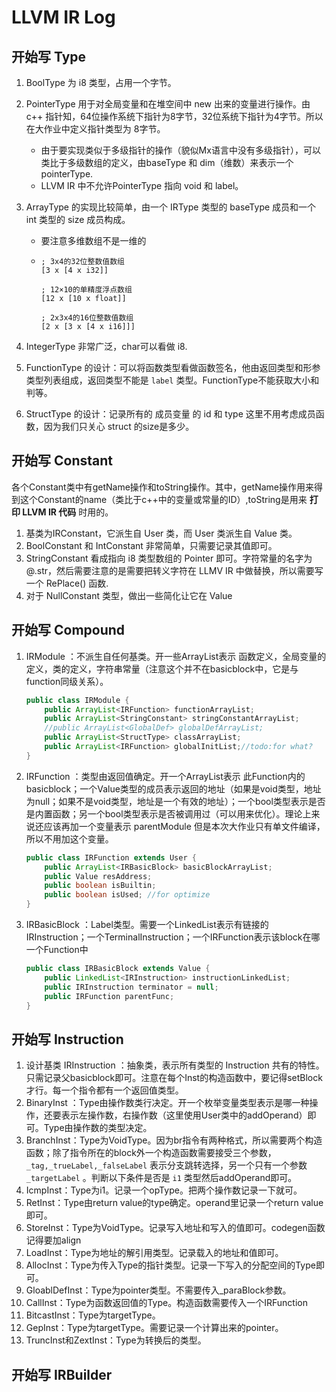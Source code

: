 # LLVM IR Log

## 开始写 Type

1. BoolType 为 i8 类型，占用一个字节。

2. PointerType 用于对全局变量和在堆空间中 new 出来的变量进行操作。由 c++ 指针知，64位操作系统下指针为8字节，32位系统下指针为4字节。所以在大作业中定义指针类型为 8字节。

   - 由于要实现类似于多级指针的操作（貌似Mx语言中没有多级指针），可以类比于多级数组的定义，由baseType 和 dim（维数）来表示一个pointerType.
   - LLVM IR 中不允许PointerType 指向 void 和 label。

3. ArrayType 的实现比较简单，由一个 IRType 类型的 baseType 成员和一个 int 类型的 size 成员构成。

   - 要注意多维数组不是一维的

   - ```assembly
     ; 3x4的32位整数值数组
     [3 x [4 x i32]]

     ; 12×10的单精度浮点数组
     [12 x [10 x float]]

     ; 2x3x4的16位整数值数组
     [2 x [3 x [4 x i16]]]
     ```

4. IntegerType 非常广泛，char可以看做 i8.

5. FunctionType 的设计：可以将函数类型看做函数签名，他由返回类型和形参类型列表组成，返回类型不能是 `label` 类型。FunctionType不能获取大小和判等。

6. StructType 的设计：记录所有的 成员变量 的 id 和 type 这里不用考虑成员函数，因为我们只关心 struct 的size是多少。

## 开始写 Constant

各个Constant类中有getName操作和toString操作。其中，getName操作用来得到这个Constant的name（类比于c++中的变量或常量的ID）,toString是用来 **打印 LLVM IR 代码** 时用的。

1. 基类为IRConstant，它派生自 User 类，而 User 类派生自 Value 类。
2. BoolConstant 和 IntConstant 非常简单，只需要记录其值即可。
3. StringConstant 看成指向 i8 类型数组的 Pointer 即可。字符常量的名字为 @.str，然后需要注意的是需要把转义字符在 LLMV IR 中做替换，所以需要写一个 RePlace() 函数.
4. 对于 NullConstant 类型，做出一些简化让它在 Value

## 开始写 Compound

1. IRModule ：不派生自任何基类。开一些ArrayList表示 函数定义，全局变量的定义，类的定义，字符串常量（注意这个并不在basicblock中，它是与function同级关系）。

   ```java
   public class IRModule {
       public ArrayList<IRFunction> functionArrayList;
       public ArrayList<StringConstant> stringConstantArrayList;
       //public ArrayList<GlobalDef> globalDefArrayList;
       public ArrayList<StructType> classArrayList;
       public ArrayList<IRFunction> globalInitList;//todo:for what?
   }
   ```

2. IRFunction ：类型由返回值确定。开一个ArrayList表示 此Function内的basicblock；一个Value类型的成员表示返回的地址（如果是void类型，地址为null；如果不是void类型，地址是一个有效的地址）；一个bool类型表示是否是内置函数；另一个bool类型表示是否被调用过（可以用来优化）。理论上来说还应该再加一个变量表示 parentModule 但是本次大作业只有单文件编译，所以不用加这个变量。

   ```java
   public class IRFunction extends User {
       public ArrayList<IRBasicBlock> basicBlockArrayList;
       public Value resAddress;
       public boolean isBuiltin;
       public boolean isUsed; //for optimize
   }
   ```

3. IRBasicBlock ：Label类型。需要一个LinkedList表示有链接的IRInstruction；一个TerminalInstruction；一个IRFunction表示该block在哪一个Function中

   ```java
   public class IRBasicBlock extends Value {
       public LinkedList<IRInstruction> instructionLinkedList;
       public IRInstruction terminator = null;
       public IRFunction parentFunc;
   }
   ```

## 开始写 Instruction

1. 设计基类 IRInstruction ：抽象类，表示所有类型的 Instruction 共有的特性。只需记录父basicblock即可。注意在每个Inst的构造函数中，要记得setBlock才行。每一个指令都有一个返回值类型。
2. BinaryInst ：Type由操作数类行决定。开一个枚举变量类型表示是哪一种操作，还要表示左操作数，右操作数（这里使用User类中的addOperand）即可。Type由操作数的类型决定。
3. BranchInst：Type为VoidType。因为br指令有两种格式，所以需要两个构造函数；除了指令所在的block外一个构造函数需要接受三个参数，`_tag,_trueLabel,_falseLabel` 表示分支跳转选择，另一个只有一个参数 `_targetLabel` 。判断以下条件是否是 `i1` 类型然后addOperand即可。
4. IcmpInst：Type为i1。记录一个opType。把两个操作数记录一下就可。
5. RetInst：Type由return value的type确定。operand里记录一个return value即可。
6. StoreInst：Type为VoidType。记录写入地址和写入的值即可。codegen函数记得要加align
7. LoadInst：Type为地址的解引用类型。记录载入的地址和值即可。
8. AllocInst：Type为传入Type的指针类型。记录一下写入的分配空间的Type即可。
9. GloablDefInst：Type为pointer类型。不需要传入_paraBlock参数。
10. CallInst：Type为函数返回值的Type。构造函数需要传入一个IRFunction
11. BitcastInst：Type为targetType。
12. GepInst：Type为targetType。需要记录一个计算出来的pointer。
13. TruncInst和ZextInst：Type为转换后的类型。

## 开始写 IRBuilder

